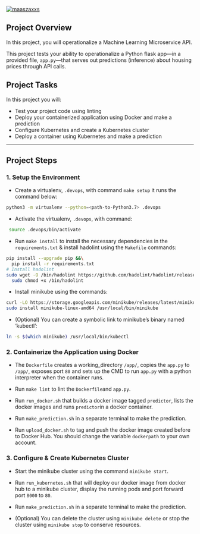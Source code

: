 [![maaszaxxs](https://circleci.com/gh/maaszaxxs/DevOps_Microservices.svg?style=svg)](https://app.circleci.com/pipelines/github/maaszaxxs/DevOps_Microservices)

## Project Overview

In this project, you will operationalize a Machine Learning Microservice API.

 This project tests your ability to operationalize a Python flask app—in a provided file, `app.py`—that serves out predictions (inference) about housing prices through API calls.

## Project Tasks

 In this project you will:
* Test your project code using linting
* Deploy your containerized application using Docker and make a prediction
* Configure Kubernetes and create a Kubernetes cluster
* Deploy a container using Kubernetes and make a prediction

---
## Project Steps

### 1. Setup the Environment

* Create a virtualenv, `.devops`, with command `make setup` it runs the command below:
```bash
python3 -m virtualenv --python=<path-to-Python3.7> .devops
```
* Activate the virtualenv, `.devops`, with command:
```bash
 source .devops/bin/activate
 ```
* Run `make install` to install the necessary dependencies in the `requirements.txt` & install hadolint using the `Makefile` commands:
```bash
pip install --upgrade pip &&\
  pip install -r requirements.txt
# Install hadolint
sudo wget -O /bin/hadolint https://github.com/hadolint/hadolint/releases/download/v1.16.3/hadolint-Linux-x86_64 &&\
  sudo chmod +x /bin/hadolint
```
* Install minikube using the commands:
```bash
curl -LO https://storage.googleapis.com/minikube/releases/latest/minikube-linux-amd64
sudo install minikube-linux-amd64 /usr/local/bin/minikube
```
* (Optional) You can create a symbolic link to minikube’s binary named ‘kubectl’:
```bash
ln -s $(which minikube) /usr/local/bin/kubectl
```

### 2. Containerize the Application using Docker

* The `Dockerfile` creates a working_directory `/app/`, copies the `app.py` to `/app/`, exposes port `80` and sets up the CMD to run `app.py` with a python interpreter when the container runs.

* Run `make lint` to lint the `Dockerfile`and `app.py`.

* Run `run_docker.sh` that builds a docker image tagged `predictor`, lists the docker images and runs `predictor`in a docker container.

* Run `make_prediction.sh` in a separate terminal to make the prediction.

* Run `upload_docker.sh` to tag and push the docker image created before to Docker Hub. You should change the variable `dockerpath` to your own account.

### 3. Configure & Create Kubernetes Cluster

* Start the minikube cluster using the command `minikube start`.

* Run `run_kubernetes.sh` that will deploy our docker image from docker hub to a minikube cluster, display the running pods and port forward port `8000` to `80`.

* Run `make_prediction.sh` in a separate terminal to make the prediction.

* (Optional) You can delete the cluster using `minikube delete` or stop the cluster using `minikube stop` to conserve resources.
